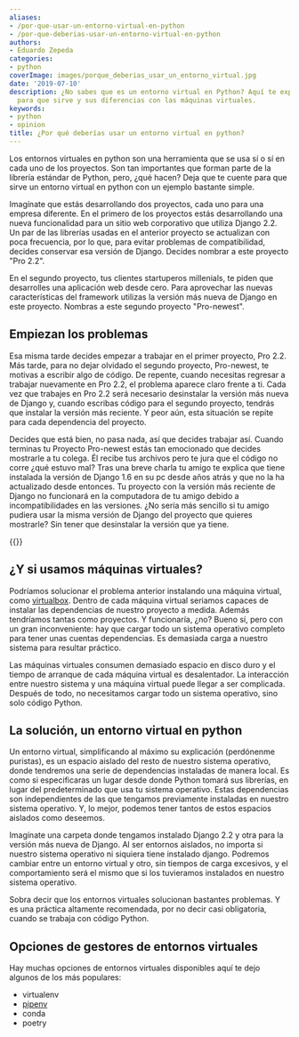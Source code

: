 ```yaml
---
aliases:
- /por-que-usar-un-entorno-virtual-en-python
- /por-que-deberias-usar-un-entorno-virtual-en-python
authors:
- Eduardo Zepeda
categories:
- python
coverImage: images/porque_deberias_usar_un_entorno_virtual.jpg
date: '2019-07-10'
description: ¿No sabes que es un entorno virtual en Python? Aquí te explico que es,
  para que sirve y sus diferencias con las máquinas virtuales.
keywords:
- python
- opinion
title: ¿Por qué deberías usar un entorno virtual en python?
---
```


Los entornos virtuales en python son una herramienta que se usa sí o sí en cada uno de los proyectos. Son tan importantes que forman parte de la librería estándar de Python, pero, ¿qué hacen? Deja que te cuente para que sirve un entorno virtual en python con un ejemplo bastante simple.

Imagínate que estás desarrollando dos proyectos, cada uno para una empresa diferente. En el primero de los proyectos estás desarrollando una nueva funcionalidad para un sitio web corporativo que utiliza Django 2.2. Un par de las librerías usadas en el anterior proyecto se actualizan con poca frecuencia, por lo que, para evitar problemas de compatibilidad, decides conservar esa versión de Django. Decides nombrar a este proyecto "Pro 2.2".

En el segundo proyecto, tus clientes startuperos millenials, te piden que desarrolles una aplicación web desde cero. Para aprovechar las nuevas características del framework utilizas la versión más nueva de Django en este proyecto. Nombras a este segundo proyecto "Pro-newest".

## Empiezan los problemas

Esa misma tarde decides empezar a trabajar en el primer proyecto, Pro 2.2. Más tarde, para no dejar olvidado el segundo proyecto, Pro-newest, te motivas a escribir algo de código. De repente, cuando necesitas regresar a trabajar nuevamente en Pro 2.2, el problema aparece claro frente a ti. Cada vez que trabajes en Pro 2.2 será necesario desinstalar la versión más nueva de Django y, cuando escribas código para el segundo proyecto, tendrás que instalar la versión más reciente. Y peor aún, esta situación se repite para cada dependencia del proyecto.

Decides que está bien, no pasa nada, así que decides trabajar así. Cuando terminas tu Proyecto Pro-newest estás tan emocionado que decides mostrarle a tu colega. Él recibe tus archivos pero te jura que el código no corre ¿qué estuvo mal? Tras una breve charla tu amigo te explica que tiene instalada la versión de Django 1.6 en su pc desde años atrás y que no la ha actualizado desde entonces. Tu proyecto con la versión más reciente de Django no funcionará en la computadora de tu amigo debido a incompatibilidades en las versiones. ¿No sería más sencillo si tu amigo pudiera usar la misma versión de Django del proyecto que quieres mostrarle? Sin tener que desinstalar la versión que ya tiene.

{{<ad>}}

## ¿Y si usamos máquinas virtuales?

Podríamos solucionar el problema anterior instalando una máquina virtual, como [virtualbox](https://www.virtualbox.org/). Dentro de cada máquina virtual seriamos capaces de instalar las dependencias de nuestro proyecto a medida. Además tendríamos tantas como proyectos. Y funcionaría, ¿no? Bueno sí, pero con un gran inconveniente: hay que cargar todo un sistema operativo completo para tener unas cuentas dependencias. Es demasiada carga a nuestro sistema para resultar práctico.

Las máquinas virtuales consumen demasiado espacio en disco duro y el tiempo de arranque de cada máquina virtual es desalentador. La interacción entre nuestro sistema y una máquina virtual puede llegar a ser complicada. Después de todo, no necesitamos cargar todo un sistema operativo, sino solo código Python.

## La solución, un entorno virtual en python

Un entorno virtual, simplificando al máximo su explicación (perdónenme puristas), es un espacio aislado del resto de nuestro sistema operativo, donde tendremos una serie de dependencias instaladas de manera local. Es como si especificaras un lugar desde donde Python tomará sus librerías, en lugar del predeterminado que usa tu sistema operativo. Estas dependencias son independientes de las que tengamos previamente instaladas en nuestro sistema operativo. Y, lo mejor, podemos tener tantos de estos espacios aislados como deseemos.

Imagínate una carpeta donde tengamos instalado Django 2.2 y otra para la versión más nueva de Django. Al ser entornos aislados, no importa si nuestro sistema operativo ni siquiera tiene instalado django. Podremos cambiar entre un entorno virtual y otro, sin tiempos de carga excesivos, y el comportamiento será el mismo que si los tuvieramos instalados en nuestro sistema operativo.

Sobra decir que los entornos virtuales solucionan bastantes problemas. Y es una práctica altamente recomendada, por no decir casi obligatoria, cuando se trabaja con código Python.

## Opciones de gestores de entornos virtuales

Hay muchas opciones de entornos virtuales disponibles aquí te dejo algunos de los más populares:

- virtualenv
- [pipenv](/es/pipenv-el-administrador-de-entornos-virtuales-que-no-conoces/)
- conda
- poetry